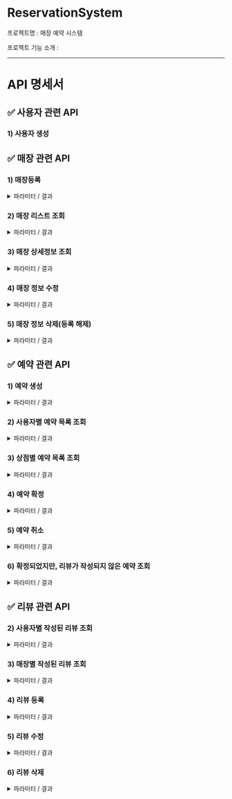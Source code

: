 # ReservationSystem
프로젝트명 : 매장 예약 시스템

프로젝트 기능 소개 : 

---

# API 명세서

## ✅ 사용자 관련 API
### 1) 사용자 생성

## ✅ 매장 관련 API
### 1) 매장등록
<details>
<summary> 파라미터 / 결과</summary>

파라미터 : storeDto
  ~~~
  {
    "memberId" : 2,
    "name" : "testStore",
    "location" : "seoul",
    "description" : "test description"
  }
  ~~~
결과
- 성공
    ~~~ 
    {
      "id": 13,
      "member": {
        "id": 12,
        "username": "mockMember",
        "password": "mockPassword",
        "memberStatus": "PARTNER"
      },
      "name": "testStore3",
      "location": "seoul",
      "description": "test description2",
      "createdAt": "2023-08-17T14:28:38.676748",
      "updatedAt": null
    }
    ~~~
- 실패
</details>


### 2) 매장 리스트 조회
<details>
<summary>파라미터 / 결과</summary>

결과
- 매장 리스트 확인 가능
</details>


### 3) 매장 상세정보 조회
<details>
<summary>파라미터 / 결과</summary>

파라미터 : storeId
결과
- 매장 상세 정보 표시
</details>

### 4) 매장 정보 수정
<details>
<summary>파라미터 / 결과</summary>

파라미터 : storeId, storeDto
결과
- 입력값이 있는 데이터에 대해서만 수정 진행
</details>


### 5) 매장 정보 삭제(등록 해제)
<details>
<summary>파라미터 / 결과</summary>

파라미터 : storeId

결과 : 삭제기능 구현
</details>

## ✅ 예약 관련 API
### 1) 예약 생성
<details>
<summary>파라미터 / 결과</summary>

파라미터
~~~
{
  "memberId" : 2,
  "storeId" : 15,
  "reservationStatus" : "REQUESTED",
  "time" : "2023-08-18T14:30:00"
}
~~~

결과
~~~
{
  "id": 18,
  "member": {
    "id": 2,
    "username": "jisu",
    "password": "dodlal123",
    "memberStatus": "CLIENT"
  },
  "store": {
    "id": 15,
    "member": {
    "id": 2,
    "username": "jisu",
    "password": "dodlal123",
    "memberStatus": "CLIENT"
    },
    "name": "testStore4",
    "location": "seoul",
    "description": "test description2",
    "createdAt": "2023-08-17T14:55:54.646998",
    "updatedAt": null
  },
  "review": null,
  "reservationStatus": "REQUESTED",
  "time": "2023-08-18T14:30:00",
  "createdAt": "2023-08-17T15:48:52.295923",
  "updatedAt": null
}
~~~
</details>

### 2) 사용자별 예약 목록 조회
<details>
<summary>파라미터 / 결과</summary>

파라미터 : http://localhost:8080/reservations/member/19

결과
~~~
[
    {
        "id": 20,
        "member": {
            "id": 19,
            "username": "jiho",
            "password": "dodlal1234",
            "memberStatus": "PARTNER"
        },
        "store": {
            "id": 15,
            "member": {
                "id": 2,
                "username": "jisu",
                "password": "dodlal123",
                "memberStatus": "CLIENT"
            },
            "name": "testStore4",
            "location": "seoul",
            "description": "test description2",
            "createdAt": "2023-08-17T14:55:54.646998",
            "updatedAt": null
        },
        "review": null,
        "reservationStatus": "REQUESTED",
        "time": "2023-08-18T14:30:00",
        "createdAt": "2023-08-17T16:22:17.555752",
        "updatedAt": null
    },
    {
        "id": 21,
        "member": {
            "id": 19,
            "username": "jiho",
            "password": "dodlal1234",
            "memberStatus": "PARTNER"
        },
        ...
]
~~~

</details>

### 3) 상점별 예약 목록 조회
<details>
<summary>파라미터 / 결과</summary>

파라미터 : http://localhost:8080/reservations/store/15

결과 
~~~
[
    {
        "id": 17,
        "member": {
            "id": 2,
            "username": "jisu",
            "password": "dodlal123",
            "memberStatus": "CLIENT"
        },
        "store": {
            "id": 15,
            "member": {
                "id": 2,
                "username": "jisu",
                "password": "dodlal123",
                "memberStatus": "CLIENT"
            },
            "name": "testStore4",
            "location": "seoul",
            "description": "test description2",
            "createdAt": "2023-08-17T14:55:54.646998",
            "updatedAt": null
        },
        "review": null,
        "reservationStatus": "REQUESTED",
        "time": "2023-08-18T14:30:00",
        "createdAt": "2023-08-17T15:23:20.871731",
        "updatedAt": null
    },
    ...
]
~~~

</details>

### 4) 예약 확정
<details>
<summary>파라미터 / 결과</summary>

파라미터 : http://localhost:8080/reservation/cancel?reservationId=21

결과 
~~~
{
    "id": 21,
    "member": {
        "id": 19,
        "username": "jiho",
        "password": "dodlal1234",
        "memberStatus": "PARTNER"
    },
    "store": {
        "id": 15,
        "member": {
            "id": 2,
            "username": "jisu",
            "password": "dodlal123",
            "memberStatus": "CLIENT"
        },
        "name": "testStore4",
        "location": "seoul",
        "description": "test description2",
        "createdAt": "2023-08-17T14:55:54.646998",
        "updatedAt": null
    },
    "review": null,
    "reservationStatus": "CONFIRMED",
    "time": "2023-08-18T14:30:00",
    "createdAt": "2023-08-17T16:22:18.306983",
    "updatedAt": null
}
~~~
"reservationStatus": "CONFIRMED"으로 변경됨.

</details>

### 5) 예약 취소
<details>
<summary>파라미터 / 결과</summary>

파라미터 : http://localhost:8080/reservation/cancel?reservationId=21

결과 
~~~
{
    "id": 21,
    "member": {
        "id": 19,
        "username": "jiho",
        "password": "dodlal1234",
        "memberStatus": "PARTNER"
    },
    "store": {
        "id": 15,
        "member": {
            "id": 2,
            "username": "jisu",
            "password": "dodlal123",
            "memberStatus": "CLIENT"
        },
        "name": "testStore4",
        "location": "seoul",
        "description": "test description2",
        "createdAt": "2023-08-17T14:55:54.646998",
        "updatedAt": null
    },
    "review": null,
    "reservationStatus": "CANCELED",
    "time": "2023-08-18T14:30:00",
    "createdAt": "2023-08-17T16:22:18.306983",
    "updatedAt": null
}
~~~

"reservationStatus": "CANCELED"으로 변경됨.

</details>

### 6) 확정되었지만, 리뷰가 작성되지 않은 예약 조회
<details>
<summary>파라미터 / 결과</summary>

파라미터 : http://localhost:8080/reservations/without_review/member/19

결과
~~~
[
    {
        "id": 21,
        "member": {
            "id": 19,
            "username": "jiho",
            "password": "dodlal1234",
            "memberStatus": "PARTNER"
        },
        "store": {
            "id": 15,
            "member": {
                "id": 2,
                "username": "jisu",
                "password": "dodlal123",
                "memberStatus": "CLIENT"
            },
            "name": "testStore4",
            "location": "seoul",
            "description": "test description2",
            "createdAt": "2023-08-17T14:55:54.646998",
            "updatedAt": null
        },
        "review": null,
        "reservationStatus": "CONFIRMED",
        "time": "2023-08-18T14:30:00",
        "createdAt": "2023-08-17T16:22:18.306983",
        "updatedAt": null
    },
    ...
]
~~~

</details>

## ✅ 리뷰 관련 API

### 2) 사용자별 작성된 리뷰 조회
<details>
<summary>파라미터 / 결과</summary>

파라미터 : storeId, storeDto
결과
- 입력값이 있는 데이터에 대해서만 수정 진행
</details>

### 3) 매장별 작성된 리뷰 조회
<details>
<summary>파라미터 / 결과</summary>

파라미터 : storeId, storeDto
결과
- 입력값이 있는 데이터에 대해서만 수정 진행
</details>

### 4) 리뷰 등록
<details>
<summary>파라미터 / 결과</summary>

파라미터 : storeId, storeDto
결과
- 입력값이 있는 데이터에 대해서만 수정 진행
</details>

### 5) 리뷰 수정
<details>
<summary>파라미터 / 결과</summary>

파라미터 : storeId, storeDto
결과
- 입력값이 있는 데이터에 대해서만 수정 진행
</details>

### 6) 리뷰 삭제
<details>
<summary>파라미터 / 결과</summary>

파라미터 : storeId, storeDto
결과
- 입력값이 있는 데이터에 대해서만 수정 진행
</details>

